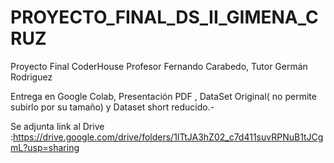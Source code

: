 # PROYECTO_FINAL_DS_II_GIMENA_CRUZ

Proyecto Final CoderHouse Profesor Fernando Carabedo, Tutor Germán Rodriguez

Entrega en Google Colab, Presentación PDF , DataSet Original( no permite subirlo por su tamaño) y Dataset short reducido.-

Se adjunta link al Drive :https://drive.google.com/drive/folders/1ITtJA3hZ02_c7d411suvRPNuB1tJCgmL?usp=sharing



